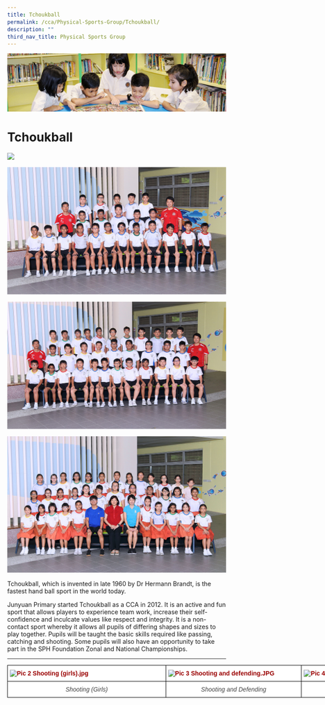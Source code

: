 ```yaml
---
title: Tchoukball
permalink: /cca/Physical-Sports-Group/Tchoukball/
description: ""
third_nav_title: Physical Sports Group
---
```

![](/images/banner.gif)


Tchoukball
==========

![](/images/Tchoukball1.jpeg)

![](/images/Tchoukball2.jpeg)

![](/images/Tchoukball3.jpeg)

![](/images/Tchoukball4.jpeg)

Tchoukball, which is invented in late 1960 by Dr Hermann Brandt, is the fastest hand ball sport in the world today.  
  
Junyuan Primary started Tchoukball as a CCA in 2012. It is an active and fun sport that allows players to experience team work, increase their self-confidence and inculcate values like respect and integrity. It is a non-contact sport whereby it allows all pupils of differing shapes and sizes to play together. Pupils will be taught the basic skills required like passing, catching and shooting. Some pupils will also have an opportunity to take part in the SPH Foundation Zonal and National Championships.

---

<style type="text/css">
.tg  {border-collapse:collapse;border-spacing:0;}
.tg td{border-color:black;border-style:solid;border-width:1px;font-family:Arial, sans-serif;font-size:14px;
  overflow:hidden;padding:10px 5px;word-break:normal;}
.tg th{border-color:black;border-style:solid;border-width:1px;font-family:Arial, sans-serif;font-size:14px;
  font-weight:normal;overflow:hidden;padding:10px 5px;word-break:normal;}
.tg .tg-hqvo{background-color:#FFF;color:#900;font-weight:bold;text-align:left;vertical-align:top}
.tg .tg-0eph{background-color:#FFF;color:#444;font-style:italic;text-align:center;vertical-align:top}
</style>
<table class="tg" style="undefined;table-layout: fixed; width: 991px">
<colgroup>
<col style="width: 365px">
<col style="width: 313px">
<col style="width: 313px">
</colgroup>
<thead>
  <tr>
    <th class="tg-hqvo"><img src="https://junyuanpri-moe-edu-sg-admin.cwp.sg/qql/slot/u499/2020/CCA/Pic%202%20Shooting%20(girls).jpg" alt="Pic 2 Shooting (girls).jpg" width="352" height="198"></th>
    <th class="tg-hqvo"><img src="https://junyuanpri-moe-edu-sg-admin.cwp.sg/qql/slot/u499/2020/CCA/Pic%203%20Shooting%20and%20defending.JPG" alt="Pic 3 Shooting and defending.JPG" width="302" height="201"></th>
    <th class="tg-hqvo"><img src="https://junyuanpri-moe-edu-sg-admin.cwp.sg/qql/slot/u499/2020/CCA/Pic%204%20Shooting%20(boys).JPG" alt="Pic 4 Shooting (boys).JPG" width="302"></th>
  </tr>
</thead>
<tbody>
  <tr>
    <td class="tg-0eph">Shooting (Girls)</td>
    <td class="tg-0eph">Shooting and Defending</td>
    <td class="tg-0eph">Shooting (Boys)</td>
  </tr>
</tbody>
</table>